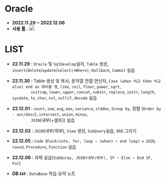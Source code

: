 # Oracle
- __2022.11.29 ~ 2022.12.06__
- __사용 툴__ : <img src="https://img.shields.io/badge/Oracle-F80000?style=flat&logo=Oracle&logoColor=white"/>

# LIST
- __22.11.29__ : `Oracle` 및 `SqlDevelop`설치, `Table` 생성, 
                `insert`/`delete`/`update`/`select(+Where)`, `Rollback`, `Commit` 실습

- __22.11.30__ : Table 생성 및 복사, 문자열 연결 연산자, `Case (when 비교 then 비교 else) end as 테이블 명`, 
                `like`, `ceil`, `floor`, `power`, `sqrt`,
                <br/>&nbsp;&nbsp;&nbsp;&nbsp;&nbsp;&nbsp;&nbsp;&nbsp;&nbsp;&nbsp;&nbsp;&nbsp;&nbsp;&nbsp;
                 `initcap`, `lower`, `upper`, `concat`, `substr`, `replace`, `instr`, `length`, `sysdate`, `to_char`, `nvl`, `nullif`, `decode` 실습

- __22.12.01__ : `count`, `sum`, `avg`, `max`, `variance`, `stddev`, `Group by`, 정렬 (`Order by - asc/desc`), 
                `intersect`, `union`, `minus`,
                <br/>&nbsp;&nbsp;&nbsp;&nbsp;&nbsp;&nbsp;&nbsp;&nbsp;&nbsp;&nbsp;&nbsp;&nbsp;&nbsp;&nbsp; `JOIN`(내부(+셀프)) 실습

- __22.12.02__ : `JOIN`(내부/외부), `View` 생성, `SubQuery`실습, `ERD` 그리기

- __22.12.05__ : `Code Block(into, for, loop ~ (when) ~ end loop)` + `JOIN`, 
                `round`, `Procedure`, `Function` 실습

- __22.12.06__ : 과제 실습(`SubQurey, JOIN(내부/외부), IF ~ Else ~ End IF, For`)

- __DB.txt__ : `DataBase` 학습 요약 노트